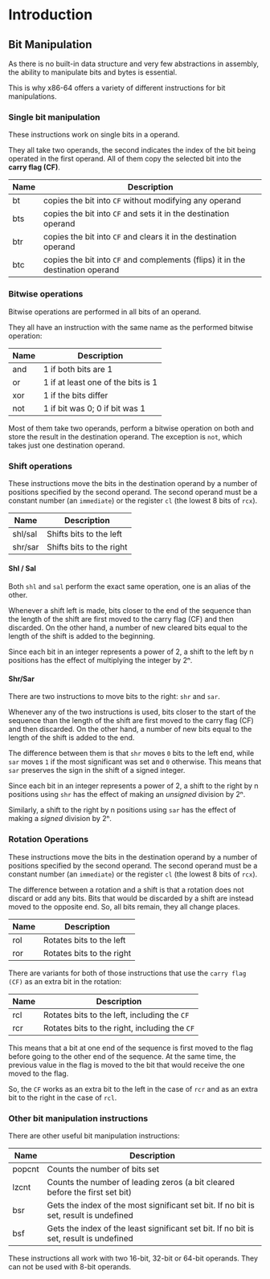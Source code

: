 # Introduction

## Bit Manipulation

As there is no built-in data structure and very few abstractions in assembly, the ability to manipulate bits and bytes is essential.

This is why x86-64 offers a variety of different instructions for bit manipulations.

### Single bit manipulation

These instructions work on single bits in a operand.

They all take two operands, the second indicates the index of the bit being operated in the first operand.
All of them copy the selected bit into the **carry flag (CF)**.

| Name | Description                                                                   |
|------|-------------------------------------------------------------------------------|
|bt    |copies the bit into `CF` without modifying any operand                         |
|bts   |copies the bit into `CF` and sets it in the destination operand                |
|btr   |copies the bit into `CF` and clears it in the destination operand              |
|btc   |copies the bit into `CF` and complements (flips) it in the destination operand |

### Bitwise operations

Bitwise operations are performed in all bits of an operand.

They all have an instruction with the same name as the performed bitwise operation:

| Name   | Description                                  |
|--------|----------------------------------------------|
|and     |1 if both bits are 1                          |
|or      |1 if at least one of the bits is 1            |
|xor     |1 if the bits differ                          |
|not     |1 if bit was 0; 0 if bit was 1                |

Most of them take two operands, perform a bitwise operation on both and store the result in the destination operand.
The exception is `not`, which takes just one destination operand.

### Shift operations

These instructions move the bits in the destination operand by a number of positions specified by the second operand.
The second operand must be a constant number (an `immediate`) or the register `cl` (the lowest 8 bits of `rcx`).

| Name    | Description             |
|---------|-------------------------|
|shl/sal  |Shifts bits to the left  |
|shr/sar  |Shifts bits to the right |

#### Shl / Sal

Both `shl` and `sal` perform the exact same operation, one is an alias of the other.

Whenever a shift left is made, bits closer to the end of the sequence than the length of the shift are first moved to the carry flag (CF) and then discarded.
On the other hand, a number of new cleared bits equal to the length of the shift is added to the beginning.

Since each bit in an integer represents a power of 2, a shift to the left by n positions has the effect of multiplying the integer by 2ⁿ.

#### Shr/Sar

There are two instructions to move bits to the right: `shr` and `sar`.

Whenever any of the two instructions is used, bits closer to the start of the sequence than the length of the shift are first moved to the carry flag (CF) and then discarded.
On the other hand, a number of new bits equal to the length of the shift is added to the end.

The difference between them is that `shr` moves `0` bits to the left end, while `sar` moves `1` if the most significant was set and `0` otherwise.
This means that `sar` preserves the sign in the shift of a signed integer.

Since each bit in an integer represents a power of 2, a shift to the right by n positions using `shr` has the effect of making an *unsigned* division by 2ⁿ.

Similarly, a shift to the right by n positions using `sar` has the effect of making a *signed* division by 2ⁿ.

### Rotation Operations

These instructions move the bits in the destination operand by a number of positions specified by the second operand.
The second operand must be a constant number (an `immediate`) or the register `cl` (the lowest 8 bits of `rcx`).

The difference between a rotation and a shift is that a rotation does not discard or add any bits.
Bits that would be discarded by a shift are instead moved to the opposite end.
So, all bits remain, they all change places.

| Name    | Description               |
|---------|---------------------------|
|rol      |Rotates bits to the left   |
|ror      |Rotates bits to the right  |

There are variants for both of those instructions that use the `carry flag (CF)` as an extra bit in the rotation:

| Name    | Description                                   |
|---------|-----------------------------------------------|
|rcl      |Rotates bits to the left, including the `CF`   |
|rcr      |Rotates bits to the right, including the `CF`  |

This means that a bit at one end of the sequence is first moved to the flag before going to the other end of the sequence.
At the same time, the previous value in the flag is moved to the bit that would receive the one moved to the flag.

So, the `CF` works as an extra bit to the left in the case of `rcr` and as an extra bit to the right in the case of `rcl`.

### Other bit manipulation instructions

There are other useful bit manipulation instructions:

| Name     | Description                                                                            |
|----------|----------------------------------------------------------------------------------------|
| popcnt   | Counts the number of bits set                                                          |
| lzcnt    | Counts the number of leading zeros (a bit cleared before the first set bit)            |
| bsr      | Gets the index of the most significant set bit. If no bit is set, result is undefined  |
| bsf      | Gets the index of the least significant set bit. If no bit is set, result is undefined |

These instructions all work with two 16-bit, 32-bit or 64-bit operands.
They can not be used with 8-bit operands.
